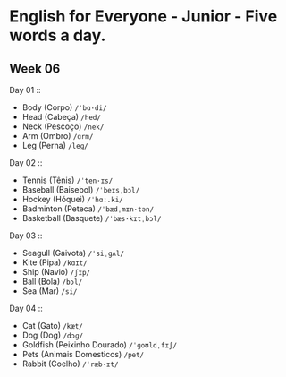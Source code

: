 # English for Everyone - Junior - Five words a day.

## Week 06

Day 01 ::

- Body (Corpo) `/ˈbɑ·di/`
- Head (Cabeça) `/hed/`
- Neck (Pescoço) `/nek/`
- Arm (Ombro) `/ɑrm/`
- Leg (Perna) `/leɡ/`

Day 02 ::

- Tennis (Tênis) `/ˈten·ɪs/`
- Baseball (Baisebol) `/ˈbeɪsˌbɔl/`
- Hockey (Hóquei) `/ˈhɑː.ki/`
- Badminton (Peteca) `/ˈbædˌmɪn·tən/`
- Basketball (Basquete) `/ˈbæs·kɪtˌbɔl/`

Day 03 ::

- Seagull (Gaivota) `/ˈsiˌɡʌl/`
- Kite (Pipa) `/kɑɪt/`
- Ship (Navio) `/ʃɪp/`
- Ball (Bola) `/bɔl/`
- Sea (Mar) `/si/`

Day 04 ::

- Cat (Gato) `/kæt/`
- Dog (Dog) `/dɔɡ/`
- Goldfish (Peixinho Dourado) `/ˈɡoʊldˌfɪʃ/`
- Pets (Animais Domesticos) `/pet/`
- Rabbit (Coelho) `/ˈræb·ɪt/`
